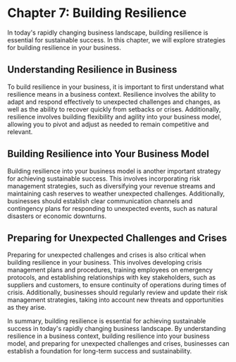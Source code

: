 Chapter 7: Building Resilience
==============================

In today's rapidly changing business landscape, building resilience is essential for sustainable success. In this chapter, we will explore strategies for building resilience in your business.

Understanding Resilience in Business
------------------------------------

To build resilience in your business, it is important to first understand what resilience means in a business context. Resilience involves the ability to adapt and respond effectively to unexpected challenges and changes, as well as the ability to recover quickly from setbacks or crises. Additionally, resilience involves building flexibility and agility into your business model, allowing you to pivot and adjust as needed to remain competitive and relevant.

Building Resilience into Your Business Model
--------------------------------------------

Building resilience into your business model is another important strategy for achieving sustainable success. This involves incorporating risk management strategies, such as diversifying your revenue streams and maintaining cash reserves to weather unexpected challenges. Additionally, businesses should establish clear communication channels and contingency plans for responding to unexpected events, such as natural disasters or economic downturns.

Preparing for Unexpected Challenges and Crises
----------------------------------------------

Preparing for unexpected challenges and crises is also critical when building resilience in your business. This involves developing crisis management plans and procedures, training employees on emergency protocols, and establishing relationships with key stakeholders, such as suppliers and customers, to ensure continuity of operations during times of crisis. Additionally, businesses should regularly review and update their risk management strategies, taking into account new threats and opportunities as they arise.

In summary, building resilience is essential for achieving sustainable success in today's rapidly changing business landscape. By understanding resilience in a business context, building resilience into your business model, and preparing for unexpected challenges and crises, businesses can establish a foundation for long-term success and sustainability.
